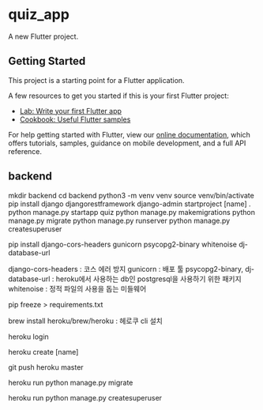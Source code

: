 # quiz_app

A new Flutter project.

## Getting Started

This project is a starting point for a Flutter application.

A few resources to get you started if this is your first Flutter project:

- [Lab: Write your first Flutter app](https://flutter.dev/docs/get-started/codelab)
- [Cookbook: Useful Flutter samples](https://flutter.dev/docs/cookbook)

For help getting started with Flutter, view our
[online documentation](https://flutter.dev/docs), which offers tutorials,
samples, guidance on mobile development, and a full API reference.



## backend

mkdir backend
cd backend
python3 -m venv venv
source venv/bin/activate
pip install django djangorestframework
django-admin startproject [name] .
python manage.py startapp quiz
python manage.py makemigrations
python manage.py migrate
python manage.py runserver
python manage.py createsuperuser

pip install django-cors-headers gunicorn psycopg2-binary whitenoise dj-database-url

django-cors-headers : 코스 에러 방지
gunicorn : 배포 툴
psycopg2-binary, dj-database-url : heroku에서 사용하는 db인  postgresql을 사용하기 위한 패키지
whitenoise : 정적 파일의 사용을 돕는 미들웨어


pip freeze > requirements.txt

brew install heroku/brew/heroku : 헤로쿠 cli 설치

heroku login

heroku create [name]


<!-- heroku git:remote -a drf-quiz-app (최상위 루트에 생성해야 함) -->

git push heroku master

heroku run python manage.py migrate

heroku run python manage.py createsuperuser

